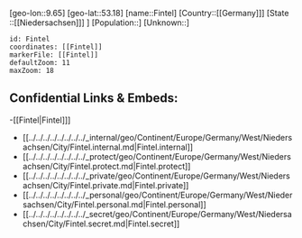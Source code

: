 ﻿---
location: [53.18,9.65]
mapzoom: [7,12] 
mapmarker: city 
type: City
tags:
- geo/City


SpocWebEntityId: 30172
isDeleted: false
confidential: public

---
[geo-lon::9.65]
[geo-lat::53.18]
[name::Fintel]
[Country::[[Germany]]]
[State ::[[Niedersachsen]]] ]
[Population::]
[Unknown::]


```leaflet
id: Fintel
coordinates: [[Fintel]]
markerFile: [[Fintel]]
defaultZoom: 11 
maxZoom: 18
```


## Confidential Links & Embeds: 
-[[Fintel|Fintel]]] 
- [[../../../../../../../../_internal/geo/Continent/Europe/Germany/West/Niedersachsen/City/Fintel.internal.md|Fintel.internal]] 
- [[../../../../../../../../_protect/geo/Continent/Europe/Germany/West/Niedersachsen/City/Fintel.protect.md|Fintel.protect]] 
- [[../../../../../../../../_private/geo/Continent/Europe/Germany/West/Niedersachsen/City/Fintel.private.md|Fintel.private]] 
- [[../../../../../../../../_personal/geo/Continent/Europe/Germany/West/Niedersachsen/City/Fintel.personal.md|Fintel.personal]] 
- [[../../../../../../../../_secret/geo/Continent/Europe/Germany/West/Niedersachsen/City/Fintel.secret.md|Fintel.secret]] 
